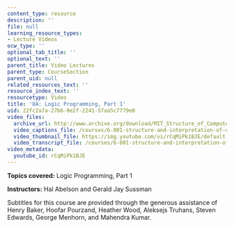 ```yaml
---
content_type: resource
description: ''
file: null
learning_resource_types:
- Lecture Videos
ocw_type: ''
optional_tab_title: ''
optional_text: ''
parent_title: Video Lectures
parent_type: CourseSection
parent_uid: null
related_resources_text: ''
resource_index_text: ''
resourcetype: Video
title: '8A: Logic Programming, Part 1'
uid: 22fc2a7a-27b6-0e2f-2241-57aa5c7779e0
video_files:
  archive_url: http://www.archive.org/download/MIT_Structure_of_Computer_Programs_1986/lec8a.mp4
  video_captions_file: /courses/6-001-structure-and-interpretation-of-computer-programs-spring-2005/ee8839affb045a6d873864920741d944_rCqMiPk1BJE.vtt
  video_thumbnail_file: https://img.youtube.com/vi/rCqMiPk1BJE/default.jpg
  video_transcript_file: /courses/6-001-structure-and-interpretation-of-computer-programs-spring-2005/147df578d3f2f520318ee63d2f64a54e_rCqMiPk1BJE.pdf
video_metadata:
  youtube_id: rCqMiPk1BJE
---
```


**Topics covered:** Logic Programming, Part 1

**Instructors:** Hal Abelson and Gerald Jay Sussman

Subtitles for this course are provided through the generous assistance of Henry Baker, Hoofar Pourzand, Heather Wood, Aleksejs Truhans, Steven Edwards, George Menhorn, and Mahendra Kumar.